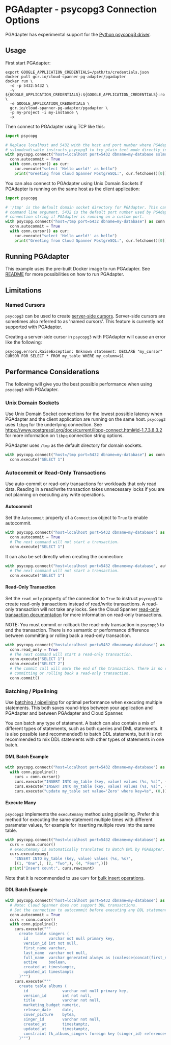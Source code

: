 # PGAdapter - psycopg3 Connection Options

PGAdapter has experimental support for the [Python psycopg3 driver](https://www.psycopg.org/psycopg3/docs/index.html).

## Usage

First start PGAdapter:

```shell
export GOOGLE_APPLICATION_CREDENTIALS=/path/to/credentials.json
docker pull gcr.io/cloud-spanner-pg-adapter/pgadapter
docker run \
  -d -p 5432:5432 \
  -v ${GOOGLE_APPLICATION_CREDENTIALS}:${GOOGLE_APPLICATION_CREDENTIALS}:ro \
  -e GOOGLE_APPLICATION_CREDENTIALS \
  gcr.io/cloud-spanner-pg-adapter/pgadapter \
  -p my-project -i my-instance \
  -x
```

Then connect to PGAdapter using TCP like this:

```python
import psycopg

# Replace localhost and 5432 with the host and port number where PGAdapter is running.
# sslmode=disable instructs psycopg3 to try plain text mode directly instead of first trying SSL.
with psycopg.connect("host=localhost port=5432 dbname=my-database sslmode=disable") as conn:
  conn.autocommit = True
  with conn.cursor() as cur:
    cur.execute("select 'Hello world!' as hello")
    print("Greeting from Cloud Spanner PostgreSQL:", cur.fetchone()[0])
```

You can also connect to PGAdapter using Unix Domain Sockets if PGAdapter is running on the same host
as the client application:

```python
import psycopg

# '/tmp' is the default domain socket directory for PGAdapter. This can be changed using the -dir
# command line argument. 5432 is the default port number used by PGAdapter. Change this in the
# connection string if PGAdapter is running on a custom port.
with psycopg.connect("host=/tmp port=5432 dbname=my-database") as conn:
  conn.autocommit = True
  with conn.cursor() as cur:
    cur.execute("select 'Hello world!' as hello")
    print("Greeting from Cloud Spanner PostgreSQL:", cur.fetchone()[0])
```


## Running PGAdapter

This example uses the pre-built Docker image to run PGAdapter.
See [README](../README.md) for more possibilities on how to run PGAdapter.

## Limitations

### Named Cursors
`psycopg3` can be used to create [server-side cursors](https://www.psycopg.org/psycopg3/docs/advanced/cursors.html#server-side-cursors).
Server-side cursors are sometimes also referred to as 'named cursors'. This feature is currently not
supported with PGAdapter.

Creating a server-side cursor in `psycopg3` with PGAdapter will cause an error like the following:

```
psycopg.errors.RaiseException: Unknown statement: DECLARE "my_cursor" CURSOR FOR SELECT * FROM my_table WHERE my_column=$1
```

## Performance Considerations

The following will give you the best possible performance when using `psycopg3` with PGAdapter.

### Unix Domain Sockets
Use Unix Domain Socket connections for the lowest possible latency when PGAdapter and the client
application are running on the same host. `psycopg3` uses `libpq` for the underlying connection.
See https://www.postgresql.org/docs/current/libpq-connect.html#id-1.7.3.8.3.2 for more information
on `libpq` connection string options.

PGAdapter uses `/tmp` as the default directory for domain sockets.

```python
with psycopg.connect("host=/tmp port=5432 dbname=my-database") as conn:
  conn.execute("SELECT 1")
```

### Autocommit or Read-Only Transactions
Use auto-commit or read-only transactions for workloads that only read data. Reading in a read/write
transaction takes unnecessary locks if you are not planning on executing any write operations.

#### Autocommit
Set the `Autocommit` property of a `Connection` object to `True` to enable autocommit.

```python
with psycopg.connect("host=localhost port=5432 dbname=my-database") as conn:
  conn.autocommit = True
  # The next command will not start a transaction.
  conn.execute("SELECT 1")
```

It can also be set directly when creating the connection:

```python
with psycopg.connect("host=localhost port=5432 dbname=my-database", autocommit=True) as conn:
  # The next command will not start a transaction.
  conn.execute("SELECT 1")
```

#### Read-Only Transaction
Set the `read_only` property of the connection to `True` to instruct `psycopg3` to create read-only
transactions instead of read/write transactions. A read-only transaction will not take any locks.
See the Cloud Spanner [read-only transaction documentation](https://cloud.google.com/spanner/docs/transactions#read-only_transactions)
for more information on read-only transactions.

NOTE: You must commit or rollback the read-only transaction in `psycopg3` to end the transaction.
There  is no semantic or performance difference between committing or rolling back a read-only
transaction.

```python
with psycopg.connect("host=localhost port=5432 dbname=my-database") as conn:
  conn.read_only = True
  # The next command will start a read-only transaction.
  conn.execute("SELECT 1")
  conn.execute("SELECT 2")
  # The commit call will mark the end of the transaction. There is no semantic difference between
  # committing or rolling back a read-only transaction.
  conn.commit()
```

### Batching / Pipelining
Use [batching / pipelining](https://www.psycopg.org/psycopg3/docs/advanced/pipeline.html) for
optimal performance when executing multiple statements. This both saves round-trips between your
application and PGAdapter and between PGAdapter and Cloud Spanner.

You can batch any type of statement. A batch can also contain a mix of different types of statements,
such as both queries and DML statements. It is also possible (and recommended!) to batch DDL
statements, but it is not recommended to mix DDL statements with other types of statements in one
batch.

#### DML Batch Example

```python
with psycopg.connect("host=localhost port=5432 dbname=my-database") as conn:
  with conn.pipeline():
    curs = conn.cursor()
    curs.execute("INSERT INTO my_table (key, value) values (%s, %s)", (1, 'One',))
    curs.execute("INSERT INTO my_table (key, value) values (%s, %s)", (2, 'Two',))
    curs.execute("update my_table set value='Zero' where key=%s", (0,))
```

#### Execute Many
`psycopg3` implements the `executemany` method using pipelining. Prefer this method for executing
the same statement multiple times with different parameter values, for example for inserting
multiple rows into the same table.

```python
with psycopg.connect("host=localhost port=5432 dbname=my-database") as conn:
  curs = conn.cursor()
  # executemany is automatically translated to Batch DML by PGAdapter.
  curs.executemany(
    "INSERT INTO my_table (key, value) values (%s, %s)",
    [(1, "One",), (2, "Two",), (4, "Four",)])
  print("Insert count:", curs.rowcount)
```

Note that it is recommended to use `COPY` for [bulk insert operations](copy.md).

#### DDL Batch Example

```python
with psycopg.connect("host=localhost port=5432 dbname=my-database") as conn:
  # Note: Cloud Spanner does not support DDL transactions.
  # Set the connection to autocommit before executing any DDL statements.
  conn.autocommit = True
  curs = conn.cursor()
  with conn.pipeline():
    curs.execute("""
      create table singers (
        id         varchar not null primary key,
        version_id int not null,
        first_name varchar,
        last_name  varchar not null,
        full_name  varchar generated always as (coalesce(concat(first_name, ' '::varchar, last_name), last_name)) stored,
        active     boolean,
        created_at timestamptz,
        updated_at timestamptz
      )""")
    curs.execute("""
      create table albums (
        id               varchar not null primary key,
        version_id       int not null,
        title            varchar not null,
        marketing_budget numeric,
        release_date     date,
        cover_picture    bytea,
        singer_id        varchar not null,
        created_at       timestamptz,
        updated_at       timestamptz,
        constraint fk_albums_singers foreign key (singer_id) references singers (id)
      )""")
```